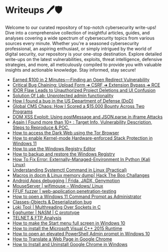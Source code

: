 # Writeups 🖊️🛡️
Welcome to our curated repository of top-notch cybersecurity write-ups! Dive into a comprehensive collection of insightful articles, guides, and analyses covering a wide spectrum of cybersecurity topics from various sources every minute. Whether you're a seasoned cybersecurity professional, an aspiring enthusiast, or simply intrigued by the world of digital security, our repository is your one-stop destination. Explore detailed write-ups on the latest vulnerabilities, exploits, threat intelligence, defensive strategies, and more, all meticulously compiled to provide you with valuable insights and actionable knowledge. Stay informed, stay secure!
<!-- WRITEUPS:START -->
- [Earned $100 in 2 Minutes — Finding an Open Redirect Vulnerability](https://medium.com/@iambuvanesh/earned-100-in-2-minutes-finding-an-open-redirect-vulnerability-1d8a67da4eac?source=rss------bug_bounty_writeup-5)
- [Critical Bug Chaining: Upload Form ➜ CSRF ➜ Extension Bypass ➜ RCE](https://medium.com/@wanqais007/critical-bug-chaining-upload-form-csrf-extension-bypass-rce-0b772a37cc64?source=rss------bug_bounty_writeup-5)
- [IDOR Flaw Leads to Unauthorized Project Deletions and UI Confusion](https://medium.com/@Sle3pyHead/idor-flaw-leads-to-unauthorized-project-deletions-and-ui-confusion-b41b87415d73?source=rss------bug_bounty_writeup-5)
- [Solution Of Lab: Unprotected admin functionality](https://medium.com/@cyberawareness/solution-of-lab-unprotected-admin-functionality-0807ffba7c4a?source=rss------bug_bounty_writeup-5)
- [How I found a bug in the US Department of Defense &lpar;DoD&rpar;](https://osintteam.blog/how-i-found-a-bug-in-the-us-department-of-defense-dod-39e2be157d70?source=rss------bug_bounty_writeup-5)
- [Global CMS Chaos: How I Scored a $15,000 Bounty Across Two Programs](https://stevenfloresca.medium.com/global-cms-chaos-how-i-scored-a-15-000-bounty-across-two-programs-b535d1f0b888?source=rss------bug_bounty_writeup-5)
- [DOM XSS Exploit: Using postMessage and JSON.parse in iframe Attacks](https://infosecwriteups.com/dom-xss-exploit-using-postmessage-and-json-parse-in-iframe-attacks-fc312eaa48c2?source=rss------bug_bounty_writeup-5)
- [Again I Found more than 10+ : Target Info, Vulnerability Description, Steps to Reproduce &amp; POC.](https://medium.com/@ravindrajatav0709/again-i-found-more-than-10-target-info-vulnerability-description-steps-to-reproduce-poc-0ee92851b4e7?source=rss------bug_bounty_writeup-5)
- [How to access the Dark Web using the Tor Browser](https://www.bleepingcomputer.com/tutorials/how-to-access-the-dark-web-using-the-tor-browser/)
- [How to enable Kernel-mode Hardware-enforced Stack Protection in Windows 11](https://www.bleepingcomputer.com/tutorials/how-to-enable-kernel-mode-hardware-enforced-stack-protection-in-windows-11/)
- [How to use the Windows Registry Editor](https://www.bleepingcomputer.com/tutorials/how-to-use-the-windows-registry-editor/)
- [How to backup and restore the Windows Registry](https://www.bleepingcomputer.com/tutorials/how-to-backup-and-restore-the-windows-registry/)
- [How To Fix Error: Externally-Managed-Environment In Python &lpar;Kali Linux&rpar;](https://technicalnavigator.in/how-to-fix-error-externally-managed-environment-in-python-kali-linux/)
- [Understanding Systemctl Command in Linux &lpar;Practical&rpar;](https://technicalnavigator.in/understanding-systemctl-command-in-linux-practical/)
- [Macros in docm &amp; Linux memory dump| Hack The Boo  Challanges](https://technicalnavigator.in/macros-in-docm-linux-memory-dump-hack-the-boo-challanges/)
- [Android Apps debugging |  Frida, JADX, Genymotion](https://technicalnavigator.in/android-apps-debugging-frida-jadx-genymotion/)
- [MouseServer | wifimouse – Windows/ Linux](https://technicalnavigator.in/mouseserver-wifimouse-windows-linux/)
- [FFUF fuzzer | web-application penetration-testing](https://technicalnavigator.in/ffuf-fuzzer-web-application-penetration-testing/)
- [How to open a Windows 11 Command Prompt as Administrator](https://www.bleepingcomputer.com/tutorials/how-to-open-a-windows-11-command-prompt-as-administrator/)
- [Classes-Objects &amp; Deserialization bug](https://technicalnavigator.in/classes-objects-deserialization-bug/)
- [Loki Tool | Multhreading Over Sockets in C](https://technicalnavigator.in/loki-tool-multhreading-over-sockets-in-c/)
- [Egghunter | NASM | C prototype](https://technicalnavigator.in/egghunter-nasm-c-prototype/)
- [TELNET &amp; FTP Analysis](https://technicalnavigator.in/telnet-ftp-analysis/)
- [How to make the Start menu full screen in Windows 10](https://www.bleepingcomputer.com/tutorials/how-to-make-the-start-menu-full-screen-in-windows-10/)
- [How to install the Microsoft Visual C++ 2015 Runtime](https://www.bleepingcomputer.com/tutorials/how-to-install-the-microsoft-visual-c-2015-runtime/)
- [How to open an elevated PowerShell Admin prompt in Windows 10](https://www.bleepingcomputer.com/tutorials/how-to-open-an-elevated-powershell-admin-prompt-in-windows-10/)
- [How to Translate a Web Page in Google Chrome](https://www.bleepingcomputer.com/tutorials/how-to-translate-a-web-page-in-google-chrome/)
- [How to Install and Uninstall Google Chrome in Windows](https://www.bleepingcomputer.com/tutorials/how-to-install-and-uninstall-google-chrome-in-windows/)
<!-- WRITEUPS:END -->
